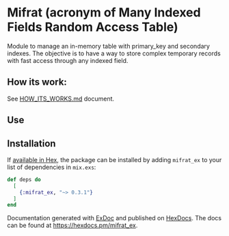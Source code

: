 # Mifrat (acronym of Many Indexed Fields Random Access Table)

Module to manage an in-memory table with primary_key and secondary indexes. The objective is to have
a way to store complex temporary records with fast access through any indexed field.

## How its work:

See [HOW_ITS_WORKS.md](HOW_ITS_WORKS.md) document.

## Use

## Installation

If [available in Hex](https://hex.pm/docs/publish), the package can be installed
by adding `mifrat_ex` to your list of dependencies in `mix.exs`:

```elixir
def deps do
  [
    {:mifrat_ex, "~> 0.3.1"}
  ]
end
```

Documentation generated with [ExDoc](https://github.com/elixir-lang/ex_doc)
and published on [HexDocs](https://hexdocs.pm). The docs can be found at 
<https://hexdocs.pm/mifrat_ex>.

